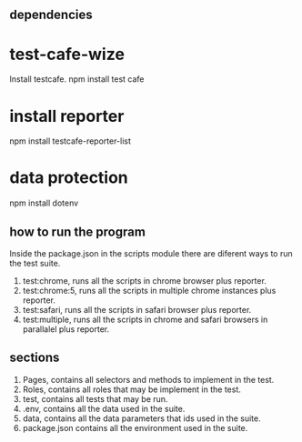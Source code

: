 ##  dependencies
# test-cafe-wize
Install testcafe.
npm install test cafe

# install reporter
npm install testcafe-reporter-list

# data protection
npm install dotenv

## how to run the program
Inside the package.json in the scripts module there are diferent ways to run the test suite.

1. test:chrome, runs all the scripts in chrome browser plus reporter.
2. test:chrome:5, runs all the scripts in multiple chrome instances plus reporter.
3. test:safari, runs all the scripts in safari browser plus reporter.
4. test:multiple, runs all the scripts in chrome and safari browsers in parallalel  plus reporter.

## sections

1. Pages, contains all selectors and methods to implement in the test.
2. Roles, contains all roles that may be implement in the test.
3. test, contains all tests that may be run.
4. .env, contains all the data used in the suite.
5. data, contains all the data parameters that ids used in the suite.
6. package.json contains all the environment used in the suite.
